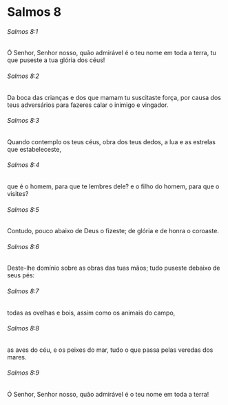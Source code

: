 # Salmos 8

###### Salmos 8:1

Ó Senhor, Senhor nosso, quão admirável é o teu nome em toda a terra, tu que puseste a tua glória dos céus!

###### Salmos 8:2

Da boca das crianças e dos que mamam tu suscitaste força, por causa dos teus adversários para fazeres calar o inimigo e vingador.

###### Salmos 8:3

Quando contemplo os teus céus, obra dos teus dedos, a lua e as estrelas que estabeleceste,

###### Salmos 8:4

que é o homem, para que te lembres dele? e o filho do homem, para que o visites?

###### Salmos 8:5

Contudo, pouco abaixo de Deus o fizeste; de glória e de honra o coroaste.

###### Salmos 8:6

Deste-lhe domínio sobre as obras das tuas mãos; tudo puseste debaixo de seus pés:

###### Salmos 8:7

todas as ovelhas e bois, assim como os animais do campo,

###### Salmos 8:8

as aves do céu, e os peixes do mar, tudo o que passa pelas veredas dos mares.

###### Salmos 8:9

Ó Senhor, Senhor nosso, quão admirável é o teu nome em toda a terra!

